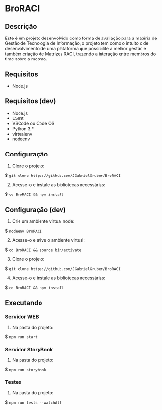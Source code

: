 # BroRACI

## Descrição

Este é um projeto desenvolvido como forma de avaliação para a matéria de Gestão de Tecnologia de Informação, o projeto tem como o intuito o de desenvolvimento de uma plataforma que possibilite a melhor gestão e também criação de Matrizes RACI, trazendo a interação entre membros do time sobre a mesma.

## Requisitos

* Node.js

## Requisitos (dev)

* Node.js
* ESlint
* VSCode ou Code OS
* Python 3.*
* virtualenv
* nodeenv

## Configuração

1. Clone o projeto:

$ ```git clone https://github.com/JGabrielGruber/BroRACI```

2. Acesse-o e instale as bibliotecas necessárias:

$ ```cd BroRACI && npm install```

## Configuração (dev)

1. Crie um ambiente virtual node:

$ ```nodeenv BroRACI```

2. Acesse-o e ative o ambiente virtual:

$ ```cd BroRACI && source bin/activate```

3. Clone o projeto:

$ ```git clone https://github.com/JGabrielGruber/BroRACI```

4. Acesse-o e instale as bibliotecas necessárias:

$ ```cd BroRACI && npm install```

## Executando

### Servidor WEB

1. Na pasta do projeto:

$ ```npm run start```

### Servidor StoryBook

1. Na pasta do projeto:

$ ```npm run storybook```

### Testes

1. Na pasta do projeto:

$ ```npm run tests --watchAll```
